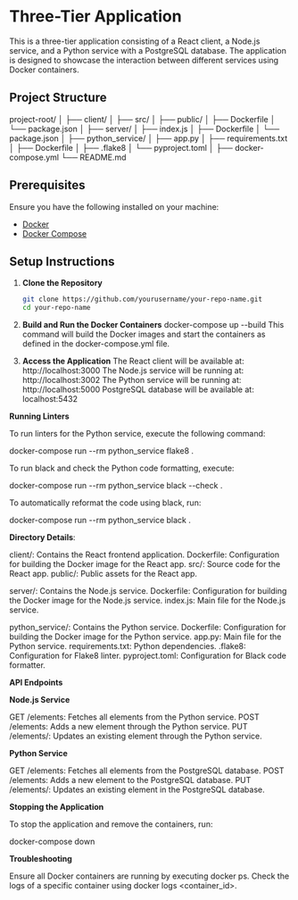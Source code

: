 # Three-Tier Application

This is a three-tier application consisting of a React client, a Node.js service, and a Python service with a PostgreSQL database. The application is designed to showcase the interaction between different services using Docker containers.

## Project Structure

project-root/
│
├── client/
│ ├── src/
│ ├── public/
│ ├── Dockerfile
│ └── package.json
│
├── server/
│ ├── index.js
│ ├── Dockerfile
│ └── package.json
│
├── python_service/
│ ├── app.py
│ ├── requirements.txt
│ ├── Dockerfile
│ ├── .flake8
│ └── pyproject.toml
│
├── docker-compose.yml
└── README.md

## Prerequisites

Ensure you have the following installed on your machine:

- [Docker](https://www.docker.com/get-started)
- [Docker Compose](https://docs.docker.com/compose/install/)

## Setup Instructions

1. **Clone the Repository**

   ```bash
   git clone https://github.com/yourusername/your-repo-name.git
   cd your-repo-name
   ```

2. **Build and Run the Docker Containers**
   docker-compose up --build
   This command will build the Docker images and start the containers as defined in the docker-compose.yml file.

3. **Access the Application**
   The React client will be available at: http://localhost:3000
   The Node.js service will be running at: http://localhost:3002
   The Python service will be running at: http://localhost:5000
   PostgreSQL database will be available at: localhost:5432

**Running Linters**

To run linters for the Python service, execute the following command:

docker-compose run --rm python_service flake8 .

To run black and check the Python code formatting, execute:

docker-compose run --rm python_service black --check .

To automatically reformat the code using black, run:

docker-compose run --rm python_service black .

**Directory Details**:

client/: Contains the React frontend application.
Dockerfile: Configuration for building the Docker image for the React app.
src/: Source code for the React app.
public/: Public assets for the React app.

server/: Contains the Node.js service.
Dockerfile: Configuration for building the Docker image for the Node.js service.
index.js: Main file for the Node.js service.

python_service/: Contains the Python service.
Dockerfile: Configuration for building the Docker image for the Python service.
app.py: Main file for the Python service.
requirements.txt: Python dependencies.
.flake8: Configuration for Flake8 linter.
pyproject.toml: Configuration for Black code formatter.

**API Endpoints**

**Node.js Service**

GET /elements: Fetches all elements from the Python service.
POST /elements: Adds a new element through the Python service.
PUT /elements/: Updates an existing element through the Python service.

**Python Service**

GET /elements: Fetches all elements from the PostgreSQL database.
POST /elements: Adds a new element to the PostgreSQL database.
PUT /elements/: Updates an existing element in the PostgreSQL database.

**Stopping the Application**

To stop the application and remove the containers, run:

docker-compose down

**Troubleshooting**

Ensure all Docker containers are running by executing docker ps.
Check the logs of a specific container using docker logs <container_id>.

